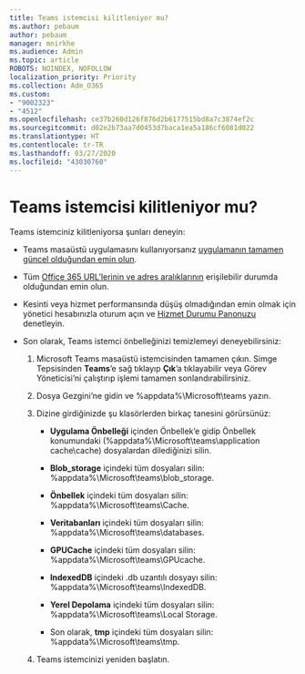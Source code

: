 ```yaml
---
title: Teams istemcisi kilitleniyor mu?
ms.author: pebaum
author: pebaum
manager: mnirkhe
ms.audience: Admin
ms.topic: article
ROBOTS: NOINDEX, NOFOLLOW
localization_priority: Priority
ms.collection: Adm_O365
ms.custom:
- "9002323"
- "4512"
ms.openlocfilehash: ce37b260d126f876d2b6177515bd8a7c3874ef2c
ms.sourcegitcommit: d02e2b73aa7d0453d7baca1ea5a186cf6081d022
ms.translationtype: HT
ms.contentlocale: tr-TR
ms.lasthandoff: 03/27/2020
ms.locfileid: "43030760"
---
```

# <a name="teams-client-crashing"></a>Teams istemcisi kilitleniyor mu?

Teams istemciniz kilitleniyorsa şunları deneyin:

- Teams masaüstü uygulamasını kullanıyorsanız [uygulamanın tamamen güncel olduğundan emin olun](https://support.office.com/article/Update-Microsoft-Teams-535a8e4b-45f0-4f6c-8b3d-91bca7a51db1).

- Tüm [Office 365 URL’lerinin ve adres aralıklarının](https://docs.microsoft.com/microsoftteams/connectivity-issues) erişilebilir durumda olduğundan emin olun.

- Kesinti veya hizmet performansında düşüş olmadığından emin olmak için yönetici hesabınızla oturum açın ve [Hizmet Durumu Panonuzu](https://docs.microsoft.com/office365/enterprise/view-service-health) denetleyin.

 - Son olarak, Teams istemci önbelleğinizi temizlemeyi deneyebilirsiniz:

    1.  Microsoft Teams masaüstü istemcisinden tamamen çıkın. Simge Tepsisinden **Teams**’e sağ tıklayıp **Çık**’a tıklayabilir veya Görev Yöneticisi’ni çalıştırıp işlemi tamamen sonlandırabilirsiniz.

    2.  Dosya Gezgini’ne gidin ve %appdata%\Microsoft\teams yazın.

    3.  Dizine girdiğinizde şu klasörlerden birkaç tanesini görürsünüz:

         - **Uygulama Önbelleği** içinden Önbellek’e gidip Önbellek konumundaki (%appdata%\Microsoft\teams\application cache\cache) dosyalardan dilediğinizi silin.

        - **Blob_storage** içindeki tüm dosyaları silin: %appdata%\Microsoft\teams\blob_storage.

        - **Önbellek** içindeki tüm dosyaları silin: %appdata%\Microsoft\teams\Cache.

        - **Veritabanları** içindeki tüm dosyaları silin: %appdata%\Microsoft\teams\databases.

        - **GPUCache** içindeki tüm dosyaları silin: %appdata%\Microsoft\teams\GPUcache.

        - **IndexedDB** içindeki .db uzantılı dosyayı silin: %appdata%\Microsoft\teams\IndexedDB.

        - **Yerel Depolama** içindeki tüm dosyaları silin: %appdata%\Microsoft\teams\Local Storage.

        - Son olarak, **tmp** içindeki tüm dosyaları silin: %appdata%\Microsoft\teams\tmp.

    4. Teams istemcinizi yeniden başlatın.
